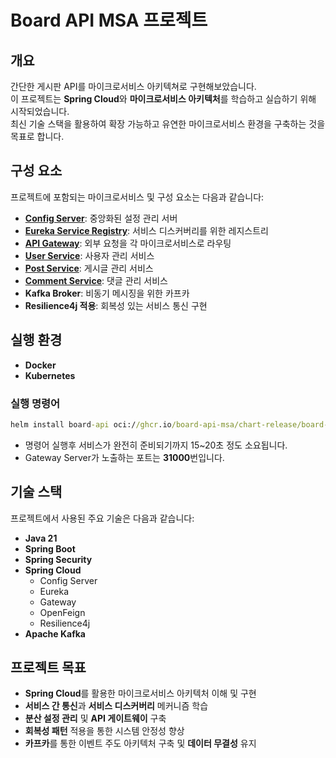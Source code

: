 # **Board API MSA 프로젝트**

## **개요**

간단한 게시판 API를 마이크로서비스 아키텍쳐로 구현해보았습니다.   
이 프로젝트는 **Spring Cloud**와 **마이크로서비스 아키텍처**를 학습하고 실습하기 위해 시작되었습니다.   
최신 기술 스택을 활용하여 확장 가능하고 유연한 마이크로서비스 환경을 구축하는 것을 목표로 합니다.   

## **구성 요소**

프로젝트에 포함되는 마이크로서비스 및 구성 요소는 다음과 같습니다:

- [**Config Server**](https://github.com/board-api-msa/config-server): 중앙화된 설정 관리 서버
- [**Eureka Service Registry**](https://github.com/board-api-msa/eureka-server): 서비스 디스커버리를 위한 레지스트리
- [**API Gateway**](https://github.com/board-api-msa/gateway-server): 외부 요청을 각 마이크로서비스로 라우팅
- [**User Service**](https://github.com/board-api-msa/user-service): 사용자 관리 서비스
- [**Post Service**](https://github.com/board-api-msa/post-service): 게시글 관리 서비스
- [**Comment Service**](https://github.com/board-api-msa/comment-service): 댓글 관리 서비스
- **Kafka Broker**: 비동기 메시징을 위한 카프카
- **Resilience4j 적용**: 회복성 있는 서비스 통신 구현

## **실행 환경**
- **Docker**
- **Kubernetes**

### **실행 명령어**
```cmd
helm install board-api oci://ghcr.io/board-api-msa/chart-release/board-api-msa --version 0.1.0
```

- 명령어 실행후 서비스가 완전히 준비되기까지 15~20초 정도 소요됩니다.   
- Gateway Server가 노출하는 포트는 **31000**번입니다.

## **기술 스택**

프로젝트에서 사용된 주요 기술은 다음과 같습니다:

- **Java 21**
- **Spring Boot**
- **Spring Security**
- **Spring Cloud**
  - Config Server
  - Eureka
  - Gateway
  - OpenFeign
  - Resilience4j
- **Apache Kafka**

## **프로젝트 목표**

- **Spring Cloud**를 활용한 마이크로서비스 아키텍처 이해 및 구현
- **서비스 간 통신**과 **서비스 디스커버리** 메커니즘 학습
- **분산 설정 관리** 및 **API 게이트웨이** 구축
- **회복성 패턴** 적용을 통한 시스템 안정성 향상
- **카프카**를 통한 이벤트 주도 아키텍처 구축 및 **데이터 무결성** 유지